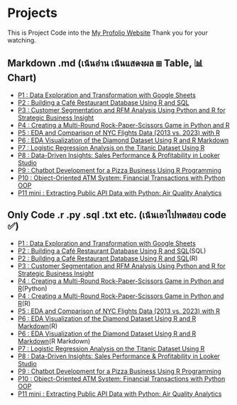 # Projects
This is Project Code into the [My Profolio Website](https://phubordin.github.io/My-Portfolio-Website/) Thank you for your watching.

## Markdown .md (เน้นอ่าน เน้นแสดงผล ⊞ Table, 📊 Chart)
- [P1 : Data Exploration and Transformation with Google Sheets](P1-Data-Exploration-and-Transformation-with-Google-Sheets.md)
- [P2 : Building a Café Restaurant Database Using R and SQL](P2-Building-a-Café-Restaurant-Database-Using-R-and-SQL.md)
- [P3 : Customer Segmentation and RFM Analysis Using Python and R for Strategic Business Insight](P3-Customer-Segmentation-and-RFM-Analysis-Using-Python-and-R-for-Strategic-Business-Insight.md)
- [P4 : Creating a Multi-Round Rock-Paper-Scissors Game in Python and R](P4-Creating-a-Multi-Round-Rock-Paper-Scissors-Game-in-Python-and-R.md)
- [P5 : EDA and Comparison of NYC Flights Data (2013 vs. 2023) with R](P5-EDA-and-Comparison-of-NYC-Flights-Data-(2013-vs.-2023)-with-R.md)
- [P6 : EDA Visualization of the Diamond Dataset Using R and R Markdown](P6-EDA-Visualization-of-the-Diamond-Dataset-Using-R-and-R-Markdown.md)
- [P7 : Logistic Regression Analysis on the Titanic Dataset Using R](P7-Logistic-Regression-Analysis-on-the-Titanic-Dataset-Using-R.md)
- [P8 : Data-Driven Insights: Sales Performance & Profitability in Looker Studio](P8-Data-Driven-Insights-Sales-Performance-&-Profitability-in-Looker-Studio.md)
- [P9 : Chatbot Development for a Pizza Business Using R Programming](P9-Chatbot-Development-for-a-Pizza-Business-Using-Programming.md)
- [P10 : Object-Oriented ATM System: Financial Transactions with Python OOP](P10-Object-Oriented-ATM-System-Financial-Transactions-with-Python-OOP.md)
- [P11 mini : Extracting Public API Data with Python: Air Quality Analytics](P11-mini-Extracting-Public-API-Data-with-Python-Air-Quality-Analytics.md)

## Only Code .r .py .sql .txt etc. (เน้นเอาไปทดสอบ code ✅)
- [P1 : Data Exploration and Transformation with Google Sheets](P1-Data-Exploration-and-Transformation-with-Google-Sheets.txt)
- [P2 : Building a Café Restaurant Database Using R and SQL](P2-Building-a-Café-Restaurant-Database-Using-R-and-SQL.sql)(SQL)
- [P2 : Building a Café Restaurant Database Using R and SQL](P2-Building-a-Café-Restaurant-Database-Using-R-and-SQL.r)(R)
- [P3 : Customer Segmentation and RFM Analysis Using Python and R for Strategic Business Insight](P3-Customer-Segmentation-and-RFM-Analysis-Using-Python-and-R-for-Strategic-Business-Insight.r)
- [P4 : Creating a Multi-Round Rock-Paper-Scissors Game in Python and R](P4-Creating-a-Multi-Round-Rock-Paper-Scissors-Game-in-Python-and-R.py)(Python)
- [P4 : Creating a Multi-Round Rock-Paper-Scissors Game in Python and R](P4-Creating-a-Multi-Round-Rock-Paper-Scissors-Game-in-Python-and-R.r)(R)
- [P5 : EDA and Comparison of NYC Flights Data (2013 vs. 2023) with R](P5-EDA-and-Comparison-of-NYC-Flights-Data-(2013-vs.-2023)-with-R.r)
- [P6 : EDA Visualization of the Diamond Dataset Using R and R Markdown](P6-EDA-Visualization-of-the-Diamond-Dataset-Using-R-and-R-Markdown.r)(R)
- [P6 : EDA Visualization of the Diamond Dataset Using R and R Markdown](P6-EDA-Visualization-of-the-Diamond-Dataset-Using-R-and-R-Markdown.rmd)(R Markdown)
- [P7 : Logistic Regression Analysis on the Titanic Dataset Using R](P7-Logistic-Regression-Analysis-on-the-Titanic-Dataset-Using-R.r)
- [P8 : Data-Driven Insights: Sales Performance & Profitability in Looker Studio](P8-Data-Driven-Insights-Sales-Performance-&-Profitability-in-Looker-Studio.txt)
- [P9 : Chatbot Development for a Pizza Business Using R Programming](P9-Chatbot-Development-for-a-Pizza-Business-Using-Programming.r)
- [P10 : Object-Oriented ATM System: Financial Transactions with Python OOP](P10-Object-Oriented-ATM-System-Financial-Transactions-with-Python-OOP.py)
- [P11 mini : Extracting Public API Data with Python: Air Quality Analytics](P11-mini-Extracting-Public-API-Data-with-Python-Air-Quality-Analytics.py)









